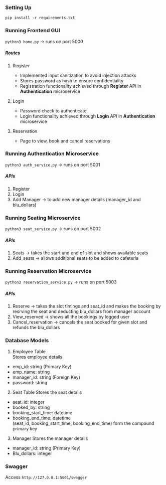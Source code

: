 ### Setting Up
`pip install -r requirements.txt`

### Running Frontend GUI
`python3 home.py` -> runs on port 5000

##### Routes
1. Register
    - Implemented input sanitization to avoid injection attacks
    - Stores password as hash to ensure confidentiality
    - Registration functionality achieved through **Register** API in **Authentication** microservice

2. Login
    - Password check to authenticate
    - Login functionality achieved through **Login** API in **Authentication** microservice

3. Reservation
    - Page to view, book and cancel reservations

### Running Authentication Microservice
`python3 auth_service.py` -> runs on port 5001

##### APIs
1. Register
2. Login
3. Add Manager -> to add new manager details (manager_id and blu_dollars)

### Running Seating Microservice
`python3 seat_service.py` -> runs on port 5002

##### APIs
1. Seats -> takes the start and end of slot and shows available seats
2. Add_seats -> allows additional seats to be added to cafeteria

### Running Reservation Microservice
`python3 reservation_service.py` -> runs on port 5003

##### APIs
1. Reserve -> takes the slot timings and seat_id and makes the booking by resrving the seat and deducting blu_dollars from manager account
2. View_reserved -> shows all the bookings by logged user
3. Cancel_reservation -> cancels the seat booked for given slot and refunds the blu_dollars

### Database Models
1. Employee Table   
Stores employee details   
- emp_id: string (Primary Key)
- emp_name: string
- manager_id: string (Foreign Key)
- password: string

2. Seat Table
Stores the seat details   
- seat_id: integer
- booked_by: string
- booking_start_time: datetime
- booking_end_time: datetime   
(seat_id, booking_start_time, booking_end_time) form the compound primary key   

3. Manager
Stores the manager details   
- manager_id: string (Primary Key)
- Blu_dollars: integer

### Swagger
Access `http://127.0.0.1:5001/swagger` 